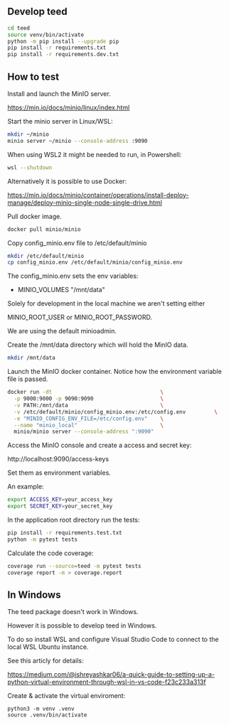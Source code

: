 ## Develop teed

```bash
cd teed
source venv/bin/activate
python -m pip install --upgrade pip
pip install -r requirements.txt
pip install -r requirements.dev.txt

```

## How to test

Install and launch the MinIO server.

https://min.io/docs/minio/linux/index.html

Start the minio server in Linux/WSL:

```bash
mkdir ~/minio
minio server ~/minio --console-address :9090
```

When using WSL2 it might be needed to run, in Powershell:

```bash
wsl --shutdown
```

Alternatively it is possible to use Docker:

https://min.io/docs/minio/container/operations/install-deploy-manage/deploy-minio-single-node-single-drive.html

Pull docker image.

```bash
docker pull minio/minio
```

Copy config_minio.env file to /etc/default/minio

```bash
mkdir /etc/default/minio
cp config_minio.env /etc/default/minio/config_minio.env
```

The config_minio.env sets the env variables:

- MINIO_VOLUMES "/mnt/data"

Solely for development in the local machine we aren't setting either

MINIO_ROOT_USER or MINIO_ROOT_PASSWORD.

We are using the default minioadmin.

Create the /mnt/data directory which will hold the MinIO data.

```bash
mkdir /mnt/data
```

Launch the MinIO docker container.
Notice how the environment variable file is passed.

```bash
docker run -dt                                  \
  -p 9000:9000 -p 9090:9090                     \
  -v PATH:/mnt/data                             \
  -v /etc/default/minio/config_minio.env:/etc/config.env         \
  -e "MINIO_CONFIG_ENV_FILE=/etc/config.env"    \
  --name "minio_local"                          \
  minio/minio server --console-address ":9090"
```

Access the MinIO console and create a access and secret key:

http://localhost:9090/access-keys

Set them as environment variables.

An example:

```bash
export ACCESS_KEY=your_access_key
export SECRET_KEY=your_secret_key
```

In the application root directory run the tests:

```bash
pip install -r requirements.test.txt
python -m pytest tests
```

Calculate the code coverage:

```bash
coverage run --source=teed -m pytest tests
coverage report -m > coverage.report
```

## In Windows

The teed package doesn't work in Windows. 

However it is possible to develop teed in Windows.

To do so install WSL and configure Visual Studio Code to connect to the local WSL Ubuntu instance.

See this articly for details:

https://medium.com/@ishreyashkar06/a-quick-guide-to-setting-up-a-python-virtual-environment-through-wsl-in-vs-code-f23c233a313f

Create & activate the virtual enviroment: 

```shell
python3 -m venv .venv
source .venv/bin/activate
```
